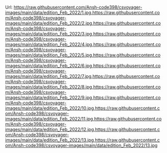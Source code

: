 Url: https://raw.githubusercontent.com/Ansh-code398/csvoyager-images/main/data/edition_Feb_2022/1.jpg,https://raw.githubusercontent.com/Ansh-code398/csvoyager-images/main/data/edition_Feb_2022/2.jpg,https://raw.githubusercontent.com/Ansh-code398/csvoyager-images/main/data/edition_Feb_2022/3.jpg,https://raw.githubusercontent.com/Ansh-code398/csvoyager-images/main/data/edition_Feb_2022/4.jpg,https://raw.githubusercontent.com/Ansh-code398/csvoyager-images/main/data/edition_Feb_2022/5.jpg,https://raw.githubusercontent.com/Ansh-code398/csvoyager-images/main/data/edition_Feb_2022/6.jpg,https://raw.githubusercontent.com/Ansh-code398/csvoyager-images/main/data/edition_Feb_2022/7.jpg,https://raw.githubusercontent.com/Ansh-code398/csvoyager-images/main/data/edition_Feb_2022/8.jpg,https://raw.githubusercontent.com/Ansh-code398/csvoyager-images/main/data/edition_Feb_2022/9.jpg,https://raw.githubusercontent.com/Ansh-code398/csvoyager-images/main/data/edition_Feb_2022/10.jpg,https://raw.githubusercontent.com/Ansh-code398/csvoyager-images/main/data/edition_Feb_2022/11.jpg,https://raw.githubusercontent.com/Ansh-code398/csvoyager-images/main/data/edition_Feb_2022/12.jpg,https://raw.githubusercontent.com/Ansh-code398/csvoyager-images/main/data/edition_Feb_2022/13.jpg,https://raw.githubusercontent.com/Ansh-code398/csvoyager-images/main/data/edition_Feb_2022/13.jpg
